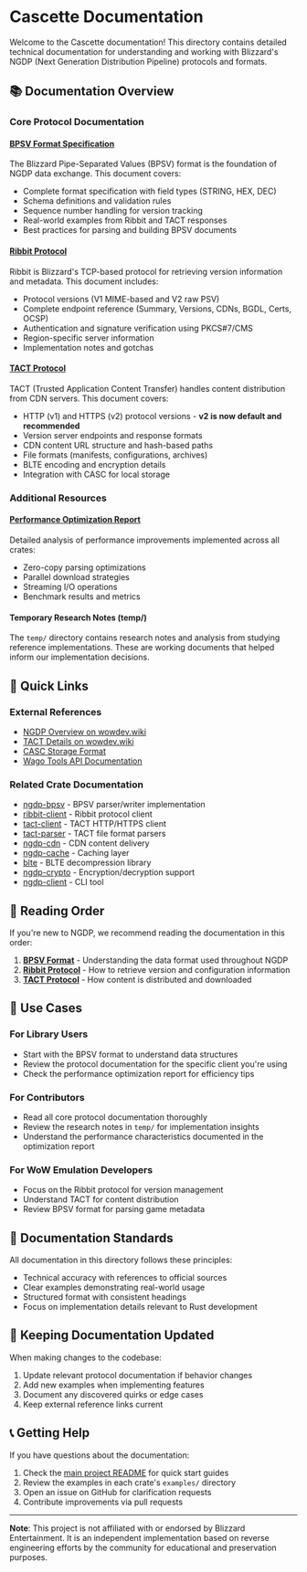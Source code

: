# Cascette Documentation

Welcome to the Cascette documentation! This directory contains detailed technical
documentation for understanding and working with Blizzard's NGDP (Next Generation
Distribution Pipeline) protocols and formats.

## 📚 Documentation Overview

### Core Protocol Documentation

#### [BPSV Format Specification](bpsv-format.md)

The Blizzard Pipe-Separated Values (BPSV) format is the foundation of NGDP data
exchange. This document covers:

- Complete format specification with field types (STRING, HEX, DEC)
- Schema definitions and validation rules
- Sequence number handling for version tracking
- Real-world examples from Ribbit and TACT responses
- Best practices for parsing and building BPSV documents

#### [Ribbit Protocol](ribbit-protocol.md)

Ribbit is Blizzard's TCP-based protocol for retrieving version information and
metadata. This document includes:

- Protocol versions (V1 MIME-based and V2 raw PSV)
- Complete endpoint reference (Summary, Versions, CDNs, BGDL, Certs, OCSP)
- Authentication and signature verification using PKCS#7/CMS
- Region-specific server information
- Implementation notes and gotchas

#### [TACT Protocol](tact-protocol.md)

TACT (Trusted Application Content Transfer) handles content distribution from CDN
servers. This document covers:

- HTTP (v1) and HTTPS (v2) protocol versions - **v2 is now default and recommended**
- Version server endpoints and response formats
- CDN content URL structure and hash-based paths
- File formats (manifests, configurations, archives)
- BLTE encoding and encryption details
- Integration with CASC for local storage

### Additional Resources

#### [Performance Optimization Report](performance-optimization-report.md)

Detailed analysis of performance improvements implemented across all crates:

- Zero-copy parsing optimizations
- Parallel download strategies
- Streaming I/O operations
- Benchmark results and metrics

#### Temporary Research Notes (temp/)

The `temp/` directory contains research notes and analysis from studying reference
implementations. These are working documents that helped inform our implementation
decisions.

## 🔗 Quick Links

### External References

- [NGDP Overview on wowdev.wiki](https://wowdev.wiki/NGDP)
- [TACT Details on wowdev.wiki](https://wowdev.wiki/TACT)
- [CASC Storage Format](https://wowdev.wiki/CASC)
- [Wago Tools API Documentation](https://wago.tools/apis)

### Related Crate Documentation

- [ngdp-bpsv](../ngdp-bpsv/README.md) - BPSV parser/writer implementation
- [ribbit-client](../ribbit-client/README.md) - Ribbit protocol client
- [tact-client](../tact-client/README.md) - TACT HTTP/HTTPS client
- [tact-parser](../tact-parser/README.md) - TACT file format parsers
- [ngdp-cdn](../ngdp-cdn/README.md) - CDN content delivery
- [ngdp-cache](../ngdp-cache/README.md) - Caching layer
- [blte](../blte/README.md) - BLTE decompression library
- [ngdp-crypto](../ngdp-crypto/README.md) - Encryption/decryption support
- [ngdp-client](../ngdp-client/README.md) - CLI tool

## 📖 Reading Order

If you're new to NGDP, we recommend reading the documentation in this order:

1. **[BPSV Format](bpsv-format.md)** - Understanding the data format used throughout
   NGDP
2. **[Ribbit Protocol](ribbit-protocol.md)** - How to retrieve version and configuration
   information
3. **[TACT Protocol](tact-protocol.md)** - How content is distributed and downloaded

## 🎯 Use Cases

### For Library Users

- Start with the BPSV format to understand data structures
- Review the protocol documentation for the specific client you're using
- Check the performance optimization report for efficiency tips

### For Contributors

- Read all core protocol documentation thoroughly
- Review the research notes in `temp/` for implementation insights
- Understand the performance characteristics documented in the optimization report

### For WoW Emulation Developers

- Focus on the Ribbit protocol for version management
- Understand TACT for content distribution
- Review BPSV format for parsing game metadata

## 📝 Documentation Standards

All documentation in this directory follows these principles:

- Technical accuracy with references to official sources
- Clear examples demonstrating real-world usage
- Structured format with consistent headings
- Focus on implementation details relevant to Rust development

## 🔄 Keeping Documentation Updated

When making changes to the codebase:

1. Update relevant protocol documentation if behavior changes
2. Add new examples when implementing features
3. Document any discovered quirks or edge cases
4. Keep external reference links current

## 📞 Getting Help

If you have questions about the documentation:

1. Check the [main project README](../README.md) for quick start guides
2. Review the examples in each crate's `examples/` directory
3. Open an issue on GitHub for clarification requests
4. Contribute improvements via pull requests

---

**Note**: This project is not affiliated with or endorsed by Blizzard Entertainment.
It is an independent implementation based on reverse engineering efforts by the
community for educational and preservation purposes.
